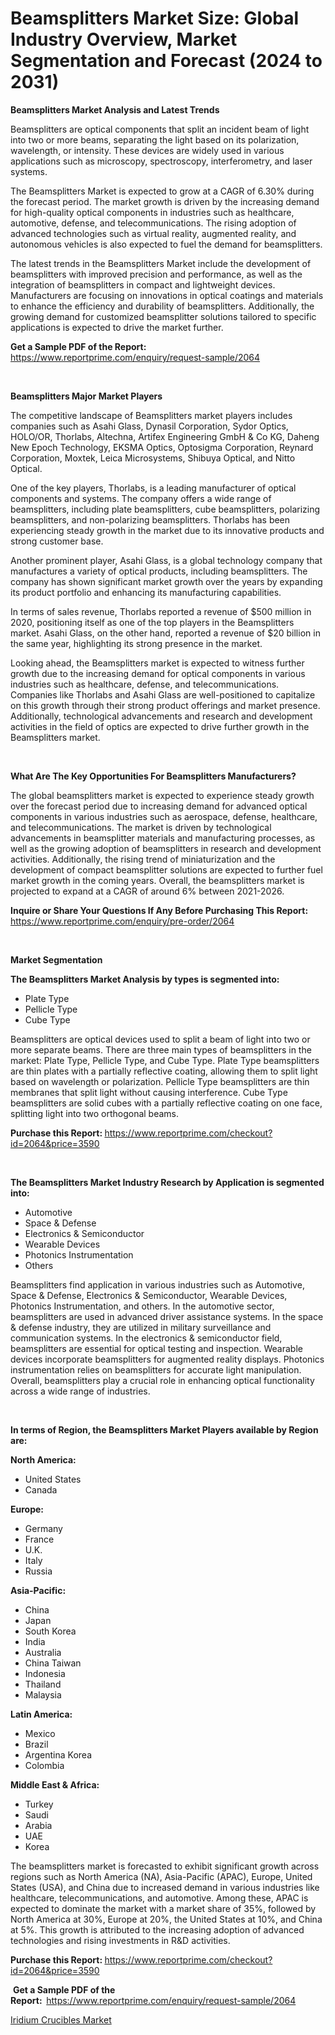 <p><h1>Beamsplitters Market Size: Global Industry Overview, Market Segmentation and Forecast (2024 to 2031)</h1></p><p><strong>Beamsplitters Market Analysis and Latest Trends</strong></p>
<p><p>Beamsplitters are optical components that split an incident beam of light into two or more beams, separating the light based on its polarization, wavelength, or intensity. These devices are widely used in various applications such as microscopy, spectroscopy, interferometry, and laser systems.</p><p>The Beamsplitters Market is expected to grow at a CAGR of 6.30% during the forecast period. The market growth is driven by the increasing demand for high-quality optical components in industries such as healthcare, automotive, defense, and telecommunications. The rising adoption of advanced technologies such as virtual reality, augmented reality, and autonomous vehicles is also expected to fuel the demand for beamsplitters.</p><p>The latest trends in the Beamsplitters Market include the development of beamsplitters with improved precision and performance, as well as the integration of beamsplitters in compact and lightweight devices. Manufacturers are focusing on innovations in optical coatings and materials to enhance the efficiency and durability of beamsplitters. Additionally, the growing demand for customized beamsplitter solutions tailored to specific applications is expected to drive the market further.</p></p>
<p><strong>Get a Sample PDF of the Report:&nbsp;</strong> <a href="https://www.reportprime.com/enquiry/request-sample/2064">https://www.reportprime.com/enquiry/request-sample/2064</a></p>
<p>&nbsp;</p>
<p><strong>Beamsplitters Major Market Players</strong></p>
<p><p>The competitive landscape of Beamsplitters market players includes companies such as Asahi Glass, Dynasil Corporation, Sydor Optics, HOLO/OR, Thorlabs, Altechna, Artifex Engineering GmbH & Co KG, Daheng New Epoch Technology, EKSMA Optics, Optosigma Corporation, Reynard Corporation, Moxtek, Leica Microsystems, Shibuya Optical, and Nitto Optical. </p><p>One of the key players, Thorlabs, is a leading manufacturer of optical components and systems. The company offers a wide range of beamsplitters, including plate beamsplitters, cube beamsplitters, polarizing beamsplitters, and non-polarizing beamsplitters. Thorlabs has been experiencing steady growth in the market due to its innovative products and strong customer base.</p><p>Another prominent player, Asahi Glass, is a global technology company that manufactures a variety of optical products, including beamsplitters. The company has shown significant market growth over the years by expanding its product portfolio and enhancing its manufacturing capabilities.</p><p>In terms of sales revenue, Thorlabs reported a revenue of $500 million in 2020, positioning itself as one of the top players in the Beamsplitters market. Asahi Glass, on the other hand, reported a revenue of $20 billion in the same year, highlighting its strong presence in the market.</p><p>Looking ahead, the Beamsplitters market is expected to witness further growth due to the increasing demand for optical components in various industries such as healthcare, defense, and telecommunications. Companies like Thorlabs and Asahi Glass are well-positioned to capitalize on this growth through their strong product offerings and market presence. Additionally, technological advancements and research and development activities in the field of optics are expected to drive further growth in the Beamsplitters market.</p></p>
<p>&nbsp;</p>
<p><strong>What Are The Key Opportunities For Beamsplitters Manufacturers?</strong></p>
<p><p>The global beamsplitters market is expected to experience steady growth over the forecast period due to increasing demand for advanced optical components in various industries such as aerospace, defense, healthcare, and telecommunications. The market is driven by technological advancements in beamsplitter materials and manufacturing processes, as well as the growing adoption of beamsplitters in research and development activities. Additionally, the rising trend of miniaturization and the development of compact beamsplitter solutions are expected to further fuel market growth in the coming years. Overall, the beamsplitters market is projected to expand at a CAGR of around 6% between 2021-2026.</p></p>
<p><strong>Inquire or Share Your Questions If Any Before Purchasing This Report:</strong> <a href="https://www.reportprime.com/enquiry/pre-order/2064">https://www.reportprime.com/enquiry/pre-order/2064</a></p>
<p>&nbsp;</p>
<p><strong>Market Segmentation</strong></p>
<p><strong>The Beamsplitters Market Analysis by types is segmented into:</strong></p>
<p><ul><li>Plate Type</li><li>Pellicle Type</li><li>Cube Type</li></ul></p>
<p><p>Beamsplitters are optical devices used to split a beam of light into two or more separate beams. There are three main types of beamsplitters in the market: Plate Type, Pellicle Type, and Cube Type. Plate Type beamsplitters are thin plates with a partially reflective coating, allowing them to split light based on wavelength or polarization. Pellicle Type beamsplitters are thin membranes that split light without causing interference. Cube Type beamsplitters are solid cubes with a partially reflective coating on one face, splitting light into two orthogonal beams.</p></p>
<p><strong>Purchase this Report:&nbsp;</strong><a href="https://www.reportprime.com/checkout?id=2064&price=3590">https://www.reportprime.com/checkout?id=2064&price=3590</a></p>
<p>&nbsp;</p>
<p><strong>The Beamsplitters Market Industry Research by Application is segmented into:</strong></p>
<p><ul><li>Automotive</li><li>Space & Defense</li><li>Electronics & Semiconductor</li><li>Wearable Devices</li><li>Photonics Instrumentation</li><li>Others</li></ul></p>
<p><p>Beamsplitters find application in various industries such as Automotive, Space & Defense, Electronics & Semiconductor, Wearable Devices, Photonics Instrumentation, and others. In the automotive sector, beamsplitters are used in advanced driver assistance systems. In the space & defense industry, they are utilized in military surveillance and communication systems. In the electronics & semiconductor field, beamsplitters are essential for optical testing and inspection. Wearable devices incorporate beamsplitters for augmented reality displays. Photonics instrumentation relies on beamsplitters for accurate light manipulation. Overall, beamsplitters play a crucial role in enhancing optical functionality across a wide range of industries.</p></p>
<p>&nbsp;</p>
<p><strong>In terms of Region, the Beamsplitters Market Players available by Region are:</strong></p>
<p>
    <p> <strong> North America: </strong>
        <ul>
            <li>United States</li>
            <li>Canada</li>
        </ul>
        </p> 
    <p> <strong> Europe: </strong>
        <ul>
            <li>Germany</li>
            <li>France</li>
            <li>U.K.</li>
            <li>Italy</li>
            <li>Russia</li>
        </ul>
        </p> 
    <p> <strong> Asia-Pacific: </strong>
        <ul>
            <li>China</li>
            <li>Japan</li>
            <li>South Korea</li>
            <li>India</li>
            <li>Australia</li>
            <li>China Taiwan</li>
            <li>Indonesia</li>
            <li>Thailand</li>
            <li>Malaysia</li>
        </ul>
        </p> 
    <p> <strong> Latin America: </strong>
        <ul>
            <li>Mexico</li>
            <li>Brazil</li>
            <li>Argentina Korea</li>
            <li>Colombia</li>
        </ul>
        </p> 
    <p> <strong> Middle East & Africa: </strong>
        <ul>
            <li>Turkey</li>
            <li>Saudi</li>
            <li>Arabia</li>
            <li>UAE</li>
            <li>Korea</li>
        </ul>
    </p>
    </p>
<p><p>The beamsplitters market is forecasted to exhibit significant growth across regions such as North America (NA), Asia-Pacific (APAC), Europe, United States (USA), and China due to increased demand in various industries like healthcare, telecommunications, and automotive. Among these, APAC is expected to dominate the market with a market share of 35%, followed by North America at 30%, Europe at 20%, the United States at 10%, and China at 5%. This growth is attributed to the increasing adoption of advanced technologies and rising investments in R&D activities.</p></p>
<p><strong>Purchase this Report: </strong><a href="https://www.reportprime.com/checkout?id=2064&price=3590">https://www.reportprime.com/checkout?id=2064&price=3590</a></p>
<p>&nbsp;<strong>Get a Sample PDF of the Report:&nbsp;&nbsp;</strong><a href="https://www.reportprime.com/enquiry/request-sample/2064">https://www.reportprime.com/enquiry/request-sample/2064</a></p>
<p><strong></strong></p>
<p><p><a href="https://shimmer-gardenia-37a.notion.site/Iridium-Crucibles-Market-Size-Reflecting-a-Forecast-Till-2031-Market-By-Type-By-Application-and-By-fbd65a4e88b647c999fe9cef176b936c">Iridium Crucibles Market</a></p></p>